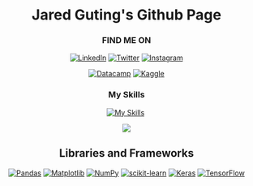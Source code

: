 <h1 align="center" style="font-weight:bold;">Jared Guting's Github Page</h1>

<!-- CONNECT WITH ME -->
<div align="center">
<h3>FIND ME ON</h3>

[![LinkedIn](https://skillicons.dev/icons?i=linkedin)](https://www.linkedin.com/in/jaguting/)
[![Twitter](https://skillicons.dev/icons?i=twitter)](https://twitter.com/jaguting)
[![Instagram](https://skillicons.dev/icons?i=instagram)](https://www.instagram.com/ninjrd/)

[![Datacamp](https://img.shields.io/badge/Datacamp-05192D?style=for-the-badge&logo=datacamp&logoColor=03E860)](https://www.datacamp.com/portfolio/jaguting)
[![Kaggle](https://img.shields.io/badge/Kaggle-035a7d?style=for-the-badge&logo=kaggle&logoColor=white)](https://www.kaggle.com/jaredguting)

</div>

<!-- PORTFOLIO -->
<div align="center">
<h3>My Skills</h3>

[![My Skills](https://skillicons.dev/icons?i=py,r,postgres,visualstudio,git)](https://skillicons.dev)&nbsp;

![](https://img.shields.io/badge/power_bi-F2C811?style=for-the-badge&logo=powerbi&logoColor=black)

</div>

<!-- LIBRARIES -->
<div align="center">
<h2>Libraries and Frameworks</h2>

[![Pandas](https://img.shields.io/badge/pandas-%23150458.svg?style=for-the-badge&logo=pandas&logoColor=white)](https://pandas.pydata.org/)
[![Matplotlib](https://img.shields.io/badge/Matplotlib-%23ffffff.svg?style=for-the-badge&logo=Matplotlib&logoColor=black)](https://matplotlib.org/)
[![NumPy](https://img.shields.io/badge/numpy-%23013243.svg?style=for-the-badge&logo=numpy&logoColor=white)](https://numpy.org/)
[![scikit-learn](https://img.shields.io/badge/scikit--learn-%23F7931E.svg?style=for-the-badge&logo=scikit-learn&logoColor=white)](https://scikit-learn.org/stable/index.html)
[![Keras](https://img.shields.io/badge/Keras-%23D00000.svg?style=for-the-badge&logo=Keras&logoColor=white)](https://keras.io/)
[![TensorFlow](https://img.shields.io/badge/TensorFlow-%23FF6F00.svg?style=for-the-badge&logo=TensorFlow&logoColor=white)](https://www.tensorflow.org/)

</div>